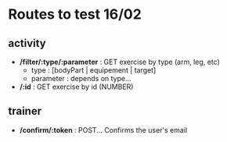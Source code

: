 # Routes to test 16/02

## activity

- **/filter/:type/:parameter** : GET exercise by type (arm, leg, etc)
  - type : [bodyPart | equipement | target]
  - parameter : depends on type...
- **/:id** : GET exercise by id (NUMBER)

## trainer

- **/confirm/:token** : POST... Confirms the user's email
